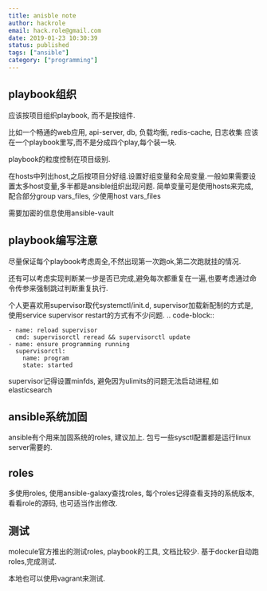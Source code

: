 ```yaml
---
title: anisble note
author: hackrole
email: hack.role@gmail.com
date: 2019-01-23 10:30:39
status: published
tags: ["ansible"]
category: ["programming"]
---
```




playbook组织
-------------

应该按项目组织playbook, 而不是按组件.

比如一个畅通的web应用, api-server, db, 负载均衡, redis-cache, 日志收集
应该在一个playbook里写,而不是分成四个play,每个装一块.

playbook的粒度控制在项目级别.

在hosts中列出host,之后按项目分好组.设置好组变量和全局变量.一般如果需要设置太多host变量,多半都是ansible组织出现问题.
简单变量可是使用hosts来完成,配合部分group vars_files, 少使用host vars_files

需要加密的信息使用ansible-vault


playbook编写注意
----------------

尽量保证每个playbook考虑周全,不然出现第一次跑ok,第二次跑就挂的情况.

还有可以考虑实现判断某一步是否已完成,避免每次都重复在一遍,也要考虑通过命令传参来强制跳过判断重复执行.

个人更喜欢用supervisor取代systemctl/init.d, supervisor加载新配制的方式是,
使用service supervisor restart的方式有不少问题.
.. code-block:: 

    - name: reload supervisor
      cmd: supervisorctl reread && supervisorctl update
    - name: ensure programming running
      supervisorctl:
        name: program
        state: started

supervisor记得设置minfds, 避免因为ulimits的问题无法启动进程,如elasticsearch


ansible系统加固
----------------

ansible有个用来加固系统的roles, 建议加上.
包亏一些sysctl配置都是运行linux server需要的.


roles
------

多使用roles, 使用ansible-galaxy查找roles, 每个roles记得查看支持的系统版本,
看看role的源码, 也可适当作出修改.

测试
-----

molecule官方推出的测试roles, playbook的工具, 文档比较少.
基于docker自动跑roles,完成测试.

本地也可以使用vagrant来测试.
